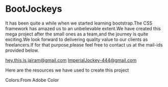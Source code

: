 # BootJockeys
It has been quite a while when we started learning bootstrap.The CSS framework has amazed us to an unbelievable extent.We have created this mega project after the small ones as a team,and the journey is quite exciting.We look forward to delivering quality value to our clients as freelancers.If for that purpose,please feel free to contact us at the mail-ids provided below.

 hey.this.is.jairam@gmail.com
 ImperialJockey-444@gmail.com

Here are the resources we have used to create this project

Colors:From Adobe Color
